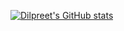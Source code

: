 [![Dilpreet's GitHub stats](https://github-readme-stats.vercel.app/api?username=dschana&count_private=true&hide=prs&theme=github_dark&include_all_commits=true&show_icons=true)](https://github.com/anuraghazra/github-readme-stats)
